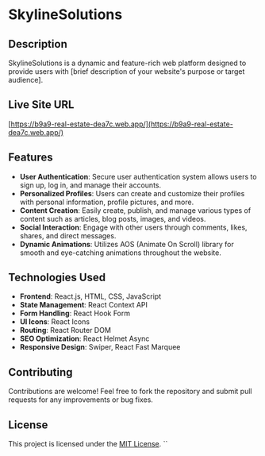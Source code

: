# SkylineSolutions

## Description
SkylineSolutions is a dynamic and feature-rich web platform designed to provide users with [brief description of your website's purpose or target audience].

## Live Site URL
[https://b9a9-real-estate-dea7c.web.app/](https://b9a9-real-estate-dea7c.web.app/)

## Features
- **User Authentication**: Secure user authentication system allows users to sign up, log in, and manage their accounts.
- **Personalized Profiles**: Users can create and customize their profiles with personal information, profile pictures, and more.
- **Content Creation**: Easily create, publish, and manage various types of content such as articles, blog posts, images, and videos.
- **Social Interaction**: Engage with other users through comments, likes, shares, and direct messages.
- **Dynamic Animations**: Utilizes AOS (Animate On Scroll) library for smooth and eye-catching animations throughout the website.

## Technologies Used
- **Frontend**: React.js, HTML, CSS, JavaScript
- **State Management**: React Context API
- **Form Handling**: React Hook Form
- **UI Icons**: React Icons
- **Routing**: React Router DOM
- **SEO Optimization**: React Helmet Async
- **Responsive Design**: Swiper, React Fast Marquee


## Contributing
Contributions are welcome! Feel free to fork the repository and submit pull requests for any improvements or bug fixes.

## License
This project is licensed under the [MIT License](LICENSE).
``

